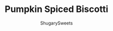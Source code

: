 ---
layout: ../../layouts/MarkdownPostLayout.astro
title: Pumpkin Spiced Biscotti
author: ShugarySweets
pubDate: 2019-01-15
description: "Make your coffee break even better with these Pumpkin Biscotti. Full of autumn spices and topped with a white chocolate icing, this is a fall treat that is perfect for breakfast or dessert!"
image_url: https://www.shugarysweets.com/wp-content/uploads/2011/10/pumpkin-biscotti-facebook.jpg
tags: ["Breakfast and Brunch","American"]
calories: 203
protein: 3
carbohydrates: 35
fats: 6
fiber: 1
ingredients: ["2 large eggs","3/4 cup pumpkin puree","1 Tablespoon vanilla extract","1/4 teaspoon ground nutmeg","1/4 teaspoon ground cloves","1/4 teaspoon allspice","1/2 teaspoon ground ginger","1 teaspoon cinnamon","1 teaspoon kosher salt","3 3/4 cups all-purpose flour","1 1/2 cups light brown sugar, packed","1 teaspoon baking soda","1 teaspoon baking powder","1/4 cup pecans, chopped (optional)","11oz white chocolate morsels","1/2 teaspoon pumpkin pie spice"]
serves: 24
time: "1 hour"
prepTime: "15 minutes"
instructions: ["In mixer, combine eggs, pumpkin and vanilla. Beat until creamy. Beat in spices. Slowly beat in the flour, sugar, baking powder and baking soda. Beat until the crumbly texture becomes smooth.","Fold in chopped pecans.","Form two 12-inch long logs (about 2-3 inches wide) on a parchment lined baking sheet. I use my hands to press dough into the shape.","Bake in a 350 degree oven for 25-30 minutes. Remove from oven.","Turn oven down to 300 degrees. Allow biscotti to cool for about 15 minutes. Using a serated knife, slice biscotti into 1-inch thick slices. Lay each slice on it’s side and return to the oven for an additional 10 minutes. Flip biscotti to opposite side and cook an additional 10 minutes. Remove from oven. The biscotti will continue to harden as it cools.","In microwave safe bowl, add white chocolate morsels and pumpkin pie spice. Microwave on medium heat for 30 second intervals, mixing between each interval. When smooth frost the cooled biscotti.","You can frost the biscotti by dipping the bottoms into the chocolate mixture, and letting the chocolate set (about 1 hour). Or put chocolate in a ziploc bag, snip the corner, and drizzle over the top of the biscotti. Allow to set about an hour. Enjoy!"]
nutrition: ["203 calories","35 grams carbohydrates","18 milligrams cholesterol","6 grams fat","1 grams fiber","3 grams protein","3 grams saturated fat","147 grams sodium","19 grams sugar","0 grams trans fat","2 grams unsaturated fat"]
---